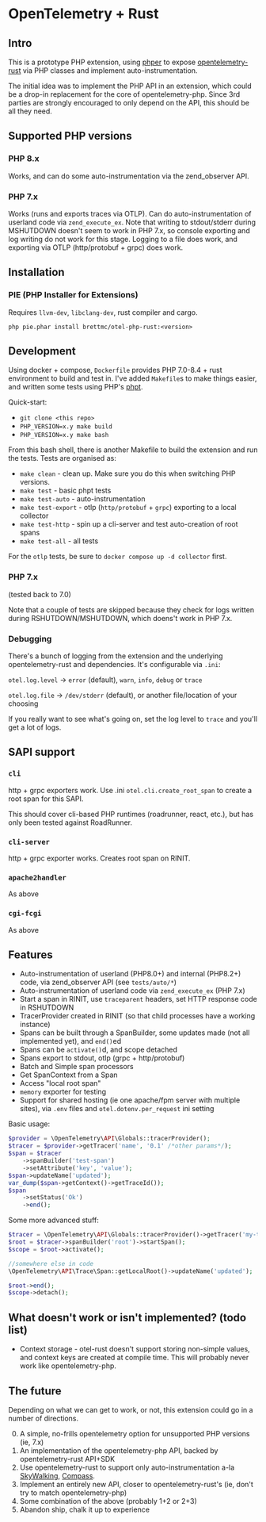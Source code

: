 # OpenTelemetry + Rust

## Intro

This is a prototype PHP extension, using [phper](https://github.com/phper-framework/phper)
to expose [opentelemetry-rust](https://opentelemetry.io/docs/languages/rust/) via PHP
classes and implement auto-instrumentation.

The initial idea was to implement the PHP API in an extension, which could be a
drop-in replacement for the core of opentelemetry-php. Since 3rd parties are
strongly encouraged to only depend on the API, this should be all they need.

## Supported PHP versions

### PHP 8.x

Works, and can do some auto-instrumentation via the zend_observer API.

### PHP 7.x

Works (runs and exports traces via OTLP). Can do auto-instrumentation of userland code via `zend_execute_ex`.
Note that writing to stdout/stderr during MSHUTDOWN doesn't seem to work in PHP 7.x, so console exporting and
log writing do not work for this stage. Logging to a file does work, and exporting via OTLP (http/protobuf + grpc) does work.

## Installation

### PIE (PHP Installer for Extensions)

Requires `llvm-dev`, `libclang-dev`, rust compiler and cargo.

`php pie.phar install brettmc/otel-php-rust:<version>`

## Development

Using docker + compose, `Dockerfile` provides PHP 7.0-8.4 + rust environment to build and
test in. I've added `Makefile`s to make things easier, and written some tests using PHP's
[phpt](https://qa.php.net/phpt_details.php).

Quick-start:

* `git clone <this repo>`
* `PHP_VERSION=x.y make build`
* `PHP_VERSION=x.y make bash`

From this bash shell, there is another Makefile to build the extension and run the tests.
Tests are organised as:

- `make clean` - clean up. Make sure you do this when switching PHP versions.
- `make test` - basic phpt tests
- `make test-auto` - auto-instrumentation
- `make test-export` - otlp (`http/protobuf` + `grpc`) exporting to a local collector
- `make test-http` - spin up a cli-server and test auto-creation of root spans
- `make test-all` - all tests

For the `otlp` tests, be sure to `docker compose up -d collector` first.

### PHP 7.x

(tested back to 7.0)

Note that a couple of tests are skipped because they check for logs written during RSHUTDOWN/MSHUTDOWN, which doens't work in PHP 7.x.

### Debugging

There's a bunch of logging from the extension and the underlying opentelemetry-rust and dependencies. It's configurable via `.ini`:

`otel.log.level` -> `error` (default), `warn`, `info`, `debug` or `trace`

`otel.log.file` -> `/dev/stderr` (default), or another file/location of your choosing

If you really want to see what's going on, set the log level to `trace` and you'll get a lot of logs.

## SAPI support

### `cli`
http + grpc exporters work. Use .ini `otel.cli.create_root_span` to create a root span for this SAPI.

This should cover cli-based PHP runtimes (roadrunner, react, etc.), but has only been tested against RoadRunner.

### `cli-server`
http + grpc exporter works. Creates root span on RINIT.

### `apache2handler`
As above

### `cgi-fcgi`
As above

## Features

* Auto-instrumentation of userland (PHP8.0+) and internal (PHP8.2+) code, via zend_observer API (see `tests/auto/*`)
* Auto-instrumentation of userland code via `zend_execute_ex` (PHP 7.x)
* Start a span in RINIT, use `traceparent` headers, set HTTP response code in RSHUTDOWN
* TracerProvider created in RINIT (so that child processes have a working instance)
* Spans can be built through a SpanBuilder, some updates made (not all implemented yet), and `end()`ed
* Spans can be `activate()`d, and scope detached
* Spans export to stdout, otlp (grpc + http/protobuf)
* Batch and Simple span processors
* Get SpanContext from a Span
* Access "local root span"
* `memory` exporter for testing
* Support for shared hosting (ie one apache/fpm server with multiple sites), via `.env` files and `otel.dotenv.per_request` ini setting

Basic usage:
```php
$provider = \OpenTelemetry\API\Globals::tracerProvider();
$tracer = $provider->getTracer('name', '0.1' /*other params*/);
$span = $tracer
    ->spanBuilder('test-span')
    ->setAttribute('key', 'value');
$span->updateName('updated');
var_dump($span->getContext()->getTraceId());
$span
    ->setStatus('Ok')
    ->end();
```

Some more advanced stuff:
```php
$tracer = \OpenTelemetry\API\Globals::tracerProvider()->getTracer('my-tracer');
$root = $tracer->spanBuilder('root')->startSpan();
$scope = $root->activate();

//somewhere else in code
\OpenTelemetry\API\Trace\Span::getLocalRoot()->updateName('updated');

$root->end();
$scope->detach();
```

## What doesn't work or isn't implemented? (todo list)

- Context storage - otel-rust doesn't support storing non-simple values, and context keys are created at compile time.
This will probably never work like opentelemetry-php.

## The future

Depending on what we can get to work, or not, this extension could go in a number of directions.

0. A simple, no-frills opentelemetry option for unsupported PHP versions (ie, 7.x)
1. An implementation of the opentelemetry-php API, backed by opentelemetry-rust API+SDK
2. Use opentelemetry-rust to support only auto-instrumentation a-la [SkyWalking](https://github.com/apache/skywalking-php/),
[Compass](https://github.com/skpr/compass/).
3. Implement an entirely new API, closer to opentelemetry-rust's (ie, don't try to match opentelemetry-php)
4. Some combination of the above (probably 1+2 or 2+3)
5. Abandon ship, chalk it up to experience
